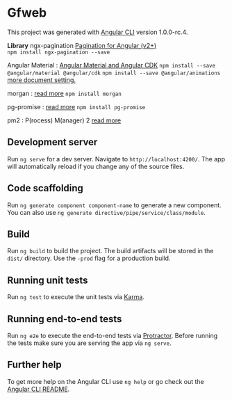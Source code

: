 # Gfweb

This project was generated with [Angular CLI](https://github.com/angular/angular-cli) version 1.0.0-rc.4.

**Library**
  ngx-pagination [Pagination for Angular (v2+)](http://michaelbromley.github.io/ngx-pagination/)    
  `npm install ngx-pagination --save`

  Angular Material : [Angular Material and Angular CDK](https://material.angular.io)
  `npm install --save @angular/material @angular/cdk`
  `npm install --save @angular/animations` [more document setting.](https://material.angular.io/guide/getting-started)

  morgan : [read more](https://www.npmjs.com/package/morgan)
  `npm install morgan`

  pg-promise : [read more](https://www.npmjs.com/package/pg-promise)
  `npm install pg-promise`

  pm2 : P(rocess) M(anager) 2 [read more](https://www.npmjs.com/package/pm2)


## Development server

Run `ng serve` for a dev server. Navigate to `http://localhost:4200/`. The app will automatically reload if you change any of the source files.

## Code scaffolding

Run `ng generate component component-name` to generate a new component. You can also use `ng generate directive/pipe/service/class/module`.

## Build

Run `ng build` to build the project. The build artifacts will be stored in the `dist/` directory. Use the `-prod` flag for a production build.

## Running unit tests

Run `ng test` to execute the unit tests via [Karma](https://karma-runner.github.io).

## Running end-to-end tests

Run `ng e2e` to execute the end-to-end tests via [Protractor](http://www.protractortest.org/).
Before running the tests make sure you are serving the app via `ng serve`.

## Further help

To get more help on the Angular CLI use `ng help` or go check out the [Angular CLI README](https://github.com/angular/angular-cli/blob/master/README.md).
